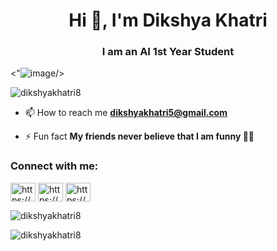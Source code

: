 <h1 align="center">Hi 👋, I'm Dikshya Khatri</h1>
<h3 align="center">I am an AI 1st Year Student</h3>



<"![image](https://github.com/user-attachments/assets/540e4feb-0f6b-4ca8-8c89-5d0138ca8d0e)/>

<p align="left"> <img src="https://komarev.com/ghpvc/?username=dikshyakhatri8&label=Profile%20views&color=0e75b6&style=flat" alt="dikshyakhatri8" /> </p>

- 📫 How to reach me **dikshyakhatri5@gmail.com**

- ⚡ Fun fact **My friends never believe that I am funny 🤷‍♀️**

<h3 align="left">Connect with me:</h3>
<p align="left">
<a href="https://linkedin.com/in/https://www.linkedin.com/in/dikshya-khatri-a7336617a/" target="blank"><img align="center" src="https://raw.githubusercontent.com/rahuldkjain/github-profile-readme-generator/master/src/images/icons/Social/linked-in-alt.svg" alt="https://www.linkedin.com/in/dikshya-khatri-a7336617a/" height="30" width="40" /></a>
<a href="https://stackoverflow.com/users/https://stackoverflow.com/users/preferences/24984796" target="blank"><img align="center" src="https://raw.githubusercontent.com/rahuldkjain/github-profile-readme-generator/master/src/images/icons/Social/stack-overflow.svg" alt="https://stackoverflow.com/users/preferences/24984796" height="30" width="40" /></a>
<a href="https://instagram.com/https://www.instagram.com/dikshyakhatri8/" target="blank"><img align="center" src="https://raw.githubusercontent.com/rahuldkjain/github-profile-readme-generator/master/src/images/icons/Social/instagram.svg" alt="https://www.instagram.com/dikshyakhatri8/" height="30" width="40" /></a>
</p>

<p><img align="center" src="https://github-readme-stats.vercel.app/api/top-langs?username=dikshyakhatri8&show_icons=true&locale=en&layout=compact" alt="dikshyakhatri8" /></p>

<p><img align="center" src="https://github-readme-streak-stats.herokuapp.com/?user=dikshyakhatri8&" alt="dikshyakhatri8" /></p>





